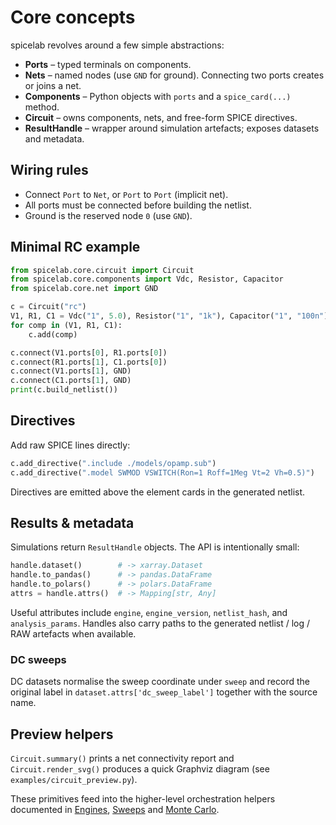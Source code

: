 # Core concepts

spicelab revolves around a few simple abstractions:

- **Ports** – typed terminals on components.
- **Nets** – named nodes (use `GND` for ground). Connecting two ports creates or
  joins a net.
- **Components** – Python objects with `ports` and a `spice_card(...)` method.
- **Circuit** – owns components, nets, and free-form SPICE directives.
- **ResultHandle** – wrapper around simulation artefacts; exposes datasets and metadata.

## Wiring rules
- Connect `Port` to `Net`, or `Port` to `Port` (implicit net).
- All ports must be connected before building the netlist.
- Ground is the reserved node `0` (use `GND`).

## Minimal RC example
```python
from spicelab.core.circuit import Circuit
from spicelab.core.components import Vdc, Resistor, Capacitor
from spicelab.core.net import GND

c = Circuit("rc")
V1, R1, C1 = Vdc("1", 5.0), Resistor("1", "1k"), Capacitor("1", "100n")
for comp in (V1, R1, C1):
    c.add(comp)

c.connect(V1.ports[0], R1.ports[0])
c.connect(R1.ports[1], C1.ports[0])
c.connect(V1.ports[1], GND)
c.connect(C1.ports[1], GND)
print(c.build_netlist())
```

## Directives
Add raw SPICE lines directly:
```python
c.add_directive(".include ./models/opamp.sub")
c.add_directive(".model SWMOD VSWITCH(Ron=1 Roff=1Meg Vt=2 Vh=0.5)")
```
Directives are emitted above the element cards in the generated netlist.

## Results & metadata
Simulations return `ResultHandle` objects. The API is intentionally small:

```python
handle.dataset()        # -> xarray.Dataset
handle.to_pandas()      # -> pandas.DataFrame
handle.to_polars()      # -> polars.DataFrame
attrs = handle.attrs()  # -> Mapping[str, Any]
```

Useful attributes include `engine`, `engine_version`, `netlist_hash`, and
`analysis_params`. Handles also carry paths to the generated netlist / log / RAW
artefacts when available.

### DC sweeps
DC datasets normalise the sweep coordinate under `sweep` and record the original
label in `dataset.attrs['dc_sweep_label']` together with the source name.

## Preview helpers
`Circuit.summary()` prints a net connectivity report and
`Circuit.render_svg()` produces a quick Graphviz diagram (see
`examples/circuit_preview.py`).

These primitives feed into the higher-level orchestration helpers documented in
[Engines](engines.md), [Sweeps](sweeps-step.md) and [Monte Carlo](monte-carlo.md).
